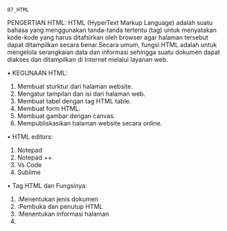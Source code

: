                                                                       07_HTML

PENGERTIAN HTML:
HTML (HyperText Markup Language) adalah suatu bahasa yang menggunakan tanda-tanda tertentu (tag) untuk menyatakan kode-kode yang harus ditafsirkan oleh browser agar halaman tersebut dapat ditampilkan secara benar.Secara umum, fungsi HTML adalah untuk mengelola serangkaian data dan informasi sehingga suatu dokumen dapat diakses dan ditampilkan di Internet melalui layanan web.

•	KEGUNAAN HTML:
1.	Membuat sturktur dari halaman website.
2.	Mengatur tampilan dan isi dari halaman web.
3.	Membuat tabel dengan tag HTML table.
4.	Membuat form HTML.
5.	Membuat gambar dengan canvas.
6.	Mempubliskasikan halaman website secara online.

•	HTML editors:
1.	Notepad 
2.	Notepad ++
3.	Vs Code
4.	Sublime

•	Tag HTML dan Fungsinya:
1.	<!DOCTYPE>	:Menentukan jenis dokumen
2.	<html>	:Pembuka dan penutup HTML
3.	<head>	:Menentukan informasi halaman
4.	<title>	:Menentukan judul halaman
5.	<body>	:Tempat menampilkan konten
6.	<h1>..</h6>	:Membuat judul teks
7.	<p>		:Menentukan paragraf
8.	<hr>		:Mebuat garis horizontal
9.	<!–…–>	:Membuat komentar
10.	<b>		:Menebalkan teks
11.	<blockquote> :Menentukan kutipan dari sumber lain
12.	<code>	:Menentukan kode komputer
13.	<em>		:Membuat teks miring atau ditekankan
14.	<i>		:Membuat teks miring
15.	<pre>		:Menentukan teks diformat
16.	<q>		:Menentukan kutipan pendek
17.	<s>		:Mencoret teks
18.	<small>	:Menentukan teks yang lebih kecil
19.	<strong>	:Membuat teks tebal atau teks penting
Dan masih banyak lagi fungsi html.

KESIMPULAN: HTML adalah bahasa markup yang membentuk struktur halaman website agar dapat diproses dan dikenali oleh web browser. Jenis tag terbagi menjadi dua, yaitu inline tags dan block level dengan kerangka inti yang meliputi struktur elemen head, body, dan footer.Dalam penerapannya, bahasa markup ini termasuk ke dalam komponen penting penyusun sisi front-end atau klien untuk membuat halaman website semaksimal mungkin.

